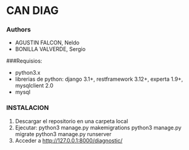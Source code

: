 # CAN DIAG

### Authors
- AGUSTIN FALCON, Neldo
- BONILLA VALVERDE, Sergio

###Requisios:
- python3.x
- librerias de python: django 3.1+, restframework 3.12+, experta 1.9+, mysqlclient 2.0
- mysql

### INSTALACION
1. Descargar el repositorio en una carpeta local
2. Ejecutar:
	python3 manage.py makemigrations
	python3 manage.py migrate
	python3 manage.py runserver
3. Acceder a http://127.0.0.1:8000/diagnostic/
